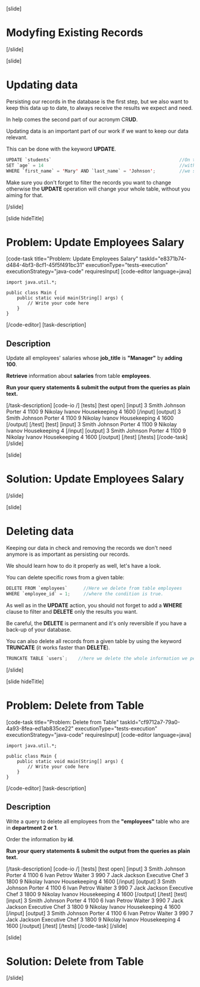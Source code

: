 [slide]
# Modyfing Existing Records

[/slide]

[slide]
# Updating data

Persisting our records in the database is the first step, but we also want to keep this data up to date, to always receive the results we expect and need.

In help comes the second part of our acronym CR**UD**.

Updating data is an important part of our work if we want to keep our data relevant.

This can be done with the keyword **UPDATE**. 

```java
UPDATE `students`                                                //On the first line we declare the operation 'UPDATE' and the chosen table
SET `age` = 14                                                   //with the keyword SET we choose the column/columns we want to change
WHERE `first_name` = 'Mary' AND `last_name` = 'Johnson';         //we should not forget to add 'WHERE' clause, otherwise we may change our whole table.
```

Make sure you don't forget to filter the records you want to change otherwise the **UPDATE** operation will change your whole table, without you aiming for that.

[/slide]

[slide hideTitle]
# Problem: Update Employees Salary
[code-task title="Problem: Update Employees Salary" taskId="e8371b74-d484-4bf3-8cf1-45f5f491bc31" executionType="tests-execution" executionStrategy="java-code" requiresInput]
[code-editor language=java]
```
import java.util.*;

public class Main {
    public static void main(String[] args) {
        // Write your code here
    }
}
```
[/code-editor]
[task-description]
## Description
Update all employees' salaries whose **job_title** is **"Manager"** by **adding 100**. 

**Retrieve** information about **salaries** from table **employees**.

**Run your query statements & submit the output from the queries as plain text.**


[/task-description]
[code-io /]
[tests]
[test open]
[input]
3
Smith
Johnson
Porter
4
1100
9
Nikolay
Ivanov
Housekeeping
4
1600
[/input]
[output]
3
Smith
Johnson
Porter
4
1100
9
Nikolay
Ivanov
Housekeeping
4
1600
[/output]
[/test]
[test]
[input]
3
Smith
Johnson
Porter
4
1100
9
Nikolay
Ivanov
Housekeeping
4
[/input]
[output]
3
Smith
Johnson
Porter
4
1100
9
Nikolay
Ivanov
Housekeeping
4
1600
[/output]
[/test]
[/tests]
[/code-task]
[/slide]

[slide]

# Solution: Update Employees Salary

[/slide]

[slide]

# Deleting data

Keeping our data in check and removing the records we don't need anymore is as important as persisting our records. 

We should learn how to do it properly as well, let's have a look.

You can delete specific rows from a given table:

```java
DELETE FROM `employees`      //Here we delete from table employees
WHERE `employee_id` = 1;     //where the condition is true.
```

As well as in the **UPDATE** action, you should not forget to add a **WHERE** clause to filter and **DELETE** only the results you want. 

Be careful, the **DELETE** is permanent and it's only reversible if you have a back-up of your database.

You can also delete all records from a given table by using the keyword **TRUNCATE** (it works faster than **DELETE**).

```java
TRUNCATE TABLE `users`;    //here we delete the whole information we persisted in the users' table.
```

[/slide]

[slide hideTitle]
# Problem: Delete from Table
[code-task title="Problem: Delete from Table" taskId="cf9712a7-79a0-4a93-8fea-ed1ab835ce22" executionType="tests-execution" executionStrategy="java-code" requiresInput]
[code-editor language=java]
```
import java.util.*;

public class Main {
    public static void main(String[] args) {
        // Write your code here
    }
}
```
[/code-editor]
[task-description]
## Description

Write a query to delete all employees from the **"employees"** table who are in **department 2 or 1**.

 Order the information by **id**.

**Run your query statements & submit the output from the queries as plain text.**


[/task-description]
[code-io /]
[tests]
[test open]
[input]
3
Smith
Johnson
Porter
4
1100
6
Ivan
Petrov
Waiter
3
990
7
Jack
Jackson
Executive Chef
3
1800
9
Nikolay
Ivanov
Housekeeping
4
1600
[/input]
[output]
3
Smith
Johnson
Porter
4
1100
6
Ivan
Petrov
Waiter
3
990
7
Jack
Jackson
Executive Chef
3
1800
9
Nikolay
Ivanov
Housekeeping
4
1600
[/output]
[/test]
[test]
[input]
3
Smith
Johnson
Porter
4
1100
6
Ivan
Petrov
Waiter
3
990
7
Jack
Jackson
Executive Chef
3
1800
9
Nikolay
Ivanov
Housekeeping
4
1600
[/input]
[output]
3
Smith
Johnson
Porter
4
1100
6
Ivan
Petrov
Waiter
3
990
7
Jack
Jackson
Executive Chef
3
1800
9
Nikolay
Ivanov
Housekeeping
4
1600
[/output]
[/test]
[/tests]
[/code-task]
[/slide]

[slide]

# Solution: Delete from Table

[/slide]